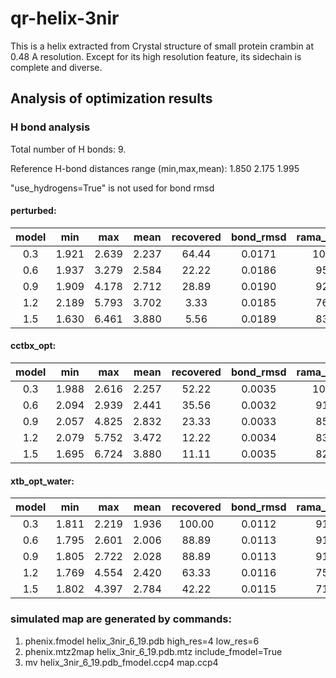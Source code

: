 # qr-helix-3nir
This is a helix extracted from Crystal structure of small protein crambin at 0.48 A resolution. Except for its high resolution feature, its sidechain is complete and diverse.

## Analysis of optimization results

### H bond analysis
   Total number of H bonds: 9.

   Reference H-bond distances range (min,max,mean):    1.850    2.175    1.995
   
   "use_hydrogens=True" is not used for bond rmsd
#### perturbed:
model   | min   |  max   |  mean  |recovered |bond_rmsd| rama_favored
:--:|:--:|:--:|:--:|:--:|:--:|:--:
0.3     |1.921  |2.639   |2.237    |64.44    |0.0171    |100.00
0.6     |1.937  |3.279   |2.584    |22.22    |0.0186    |95.00
0.9     |1.909  |4.178   |2.712    |28.89    |0.0190    |92.50
1.2     |2.189  |5.793   |3.702    |3.33     |0.0185    |76.67
1.5     |1.630  |6.461   |3.880    |5.56     |0.0189    |83.33
#### cctbx_opt:
model   | min   |  max   |  mean  |recovered |bond_rmsd| rama_favored
:--:|:--:|:--:|:--:|:--:|:--:|:--:
0.3    |1.988   |2.616   |2.257    |52.22     |0.0035    |100.00
0.6    |2.094   |2.939   |2.441    |35.56     |0.0032    | 91.67
0.9    |2.057   |4.825   |2.832    |23.33     |0.0033    | 85.83
1.2    |2.079   |5.752   |3.472    |12.22     |0.0034    | 83.33
1.5    |1.695   |6.724   |3.880    |11.11     |0.0035    | 82.50

#### xtb_opt_water:
model   | min   |  max   |  mean  |recovered |bond_rmsd| rama_favored
:--:|:--:|:--:|:--:|:--:|:--:|:--:
0.3    |1.811   |2.219   |1.936   |100.00     |0.0112     |91.67
0.6    |1.795   |2.601   |2.006   | 88.89     |0.0113     |91.67
0.9    |1.805   |2.722   |2.028   | 88.89     |0.0113     |91.67
1.2    |1.769   |4.554   |2.420   | 63.33     |0.0116     |75.83
1.5    |1.802   |4.397   |2.784   | 42.22     |0.0115     |71.67

### simulated map are generated by commands:
1. phenix.fmodel helix_3nir_6_19.pdb high_res=4 low_res=6
2. phenix.mtz2map helix_3nir_6_19.pdb.mtz include_fmodel=True
3. mv helix_3nir_6_19.pdb_fmodel.ccp4 map.ccp4
